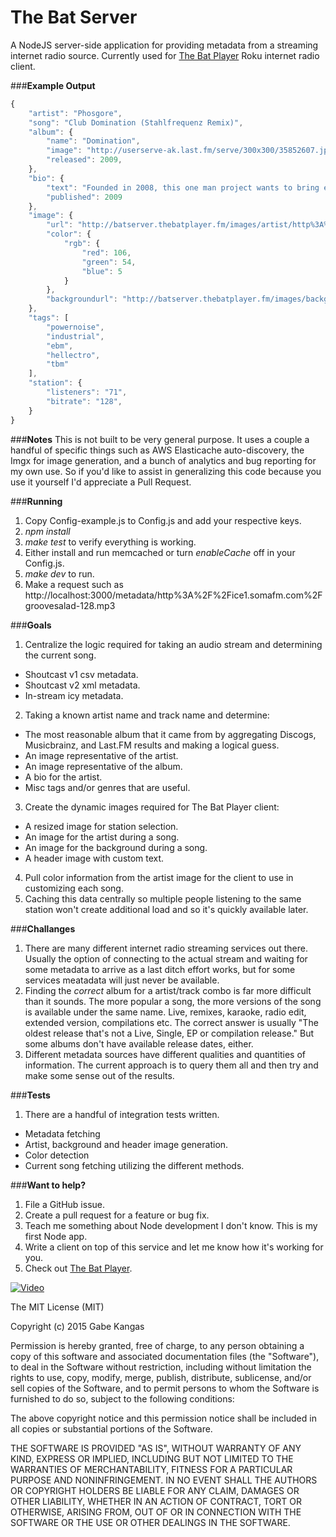 The Bat Server
==================

A NodeJS server-side application for providing metadata from a streaming internet radio source.  Currently used for [The Bat Player](https://github.com/gabek/TheBatPlayerRoku) Roku internet radio client.

###**Example Output**
```javascript
{
    "artist": "Phosgore",
    "song": "Club Domination (Stahlfrequenz Remix)",
    "album": {
        "name": "Domination",
        "image": "http://userserve-ak.last.fm/serve/300x300/35852607.jpg",
        "released": 2009,
    },
    "bio": {
        "text": "Founded in 2008, this one man project wants to bring electronic music where it belongs - to the dancefloor!   No romantic song texts, no multi - coloured - plastic - hair sporting singers, and no bats flying out of anyones ass... Just Industrial, Electro, and Hardstyle elements melted down into a substance which forces its consumers into a relentless dancing spree.        Read more about Phosgore on Last.fm.",
        "published": 2009
    },
    "image": {
        "url": "http://batserver.thebatplayer.fm/images/artist/http%3A%2F%2Fuserserve-ak.last.fm%2Fserve%2F500%2F29286573%2FPhosgore%2B2_1280.jpg/106/54/5",
        "color": {
            "rgb": {
                "red": 106,
                "green": 54,
                "blue": 5
            }
        },
        "backgroundurl": "http://batserver.thebatplayer.fm/images/background/http%3A%2F%2Fuserserve-ak.last.fm%2Fserve%2F500%2F29286573%2FPhosgore%2B2_1280.jpg/106/54/5"
    },
    "tags": [
        "powernoise",
        "industrial",
        "ebm",
        "hellectro",
        "tbm"
    ],
    "station": {
        "listeners": "71",
        "bitrate": "128",
    }
}
```
###**Notes**
This is not built to be very general purpose.  It uses a couple a handful of specific things such as AWS Elasticache auto-discovery, the Imgx for image generation, and a bunch of analytics and bug reporting for my own use. So if you'd like to assist in generalizing this code because you use it yourself I'd appreciate a Pull Request.

###**Running**
1. Copy Config-example.js to Config.js and add your respective keys.
2. _npm install_
3. _make test_ to verify everything is working.
4. Either install and run memcached or turn *enableCache* off in your Config.js.
5. _make dev_ to run.
6. Make a request such as http://localhost:3000/metadata/http%3A%2F%2Fice1.somafm.com%2Fgroovesalad-128.mp3

###**Goals**
1. Centralize the logic required for taking an audio stream and determining the current song.
 * Shoutcast v1 csv metadata.
 * Shoutcast v2 xml metadata.
 * In-stream icy metadata.
2. Taking a known artist name and track name and determine:
 * The most reasonable album that it came from by aggregating Discogs, Musicbrainz, and Last.FM results and making a logical guess.
 * An image representative of the artist.
 * An image representative of the album.
 * A bio for the artist.
 * Misc tags and/or genres that are useful.
3. Create the dynamic images required for The Bat Player client:
 * A resized image for station selection.
 * An image for the artist during a song.
 * An image for the background during a song.
 * A header image with custom text.
4. Pull color information from the artist image for the client to use in customizing each song.
5. Caching this data centrally so multiple people listening to the same station won't create additional load and so it's quickly available later.

###**Challanges**
1. There are many different internet radio streaming services out there.  Usually the option of connecting to the actual stream and waiting for some metadata to arrive as a last ditch effort works, but for some services meatadata will just never be available.
2. Finding the *correct* album for a artist/track combo is far more difficult than it sounds.  The more popular a song, the more versions of the song is available under the same name.  Live, remixes, karaoke, radio edit, extended version, compilations etc.  The correct answer is usually "The oldest release that's not a Live, Single, EP or compilation release."  But some albums don't have available release dates, either.
3. Different metadata sources have different qualities and quantities of information.  The current approach is to query them all and then try and make some sense out of the results.

###**Tests**
1. There are a handful of integration tests written.
  * Metadata fetching
  * Artist, background and header image generation.
  * Color detection
  * Current song fetching utilizing the different methods.

###**Want to help?**
1. File a GitHub issue.
2. Create a pull request for a feature or bug fix.
3. Teach me something about Node development I don't know.  This is my first Node app.
4. Write a client on top of this service and let me know how it's working for you.
5. Check out [The Bat Player](https://github.com/gabek/TheBatPlayerRoku).

[![Video](http://f.cl.ly/items/1O461y2v2N2D1k151Q0S/TheBatPlayerDemoGif.gif)](https://vimeo.com/112659447)

The MIT License (MIT)

Copyright (c) 2015 Gabe Kangas

Permission is hereby granted, free of charge, to any person obtaining a copy
of this software and associated documentation files (the "Software"), to deal
in the Software without restriction, including without limitation the rights
to use, copy, modify, merge, publish, distribute, sublicense, and/or sell
copies of the Software, and to permit persons to whom the Software is
furnished to do so, subject to the following conditions:

The above copyright notice and this permission notice shall be included in all
copies or substantial portions of the Software.

THE SOFTWARE IS PROVIDED "AS IS", WITHOUT WARRANTY OF ANY KIND, EXPRESS OR
IMPLIED, INCLUDING BUT NOT LIMITED TO THE WARRANTIES OF MERCHANTABILITY,
FITNESS FOR A PARTICULAR PURPOSE AND NONINFRINGEMENT. IN NO EVENT SHALL THE
AUTHORS OR COPYRIGHT HOLDERS BE LIABLE FOR ANY CLAIM, DAMAGES OR OTHER
LIABILITY, WHETHER IN AN ACTION OF CONTRACT, TORT OR OTHERWISE, ARISING FROM,
OUT OF OR IN CONNECTION WITH THE SOFTWARE OR THE USE OR OTHER DEALINGS IN THE
SOFTWARE.
